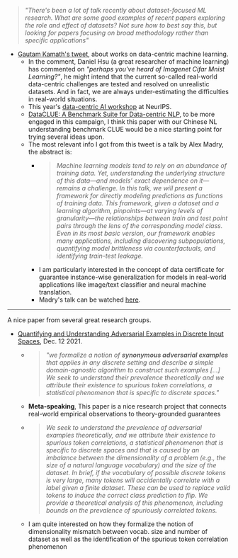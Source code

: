 
> *"There's been a lot of talk recently about dataset-focused ML research. What are some good examples of recent papers exploring the role and effect of datasets? Not sure how to best say this, but looking for papers focusing on broad methodology rather than specific applications"*

- [Gautam Kamath's tweet](https://twitter.com/thegautamkamath/status/1471892297780400134), about works on data-centric machine learning.
  - In the comment, Daniel Hsu (a great researcher of machine learning) has commented on *"perhaps you've heard of Imagenet Cifar Mnist Learning?"*, he might intend that the current so-called real-world data-centric challenges are tested and resolved on unrealistic datasets. And in fact, we are always under-estimating the difficulties in real-world situations.
  - This year's [data-centric AI workshop](https://datacentricai.org/) at NeurIPS.
  - [DataCLUE: A Benchmark Suite for Data-centric NLP](https://arxiv.org/pdf/2111.08647.pdf), to be more engaged in this campaign, I think this paper with our Chinese NL understanding benchmark CLUE would be a nice starting point for trying several ideas upon.
  - The most relevant info I got from this tweet is a talk by Alex Madry, the abstract is:
    - > *Machine learning models tend to rely on an abundance of training data. Yet, understanding the underlying structure of this data—and models’ exact dependence on it—remains a challenge. In this talk, we will present a framework for directly modeling predictions as functions of training data. This framework, given a dataset and a learning algorithm, pinpoints—at varying levels of granularity—the relationships between train and test point pairs through the lens of the corresponding model class. Even in its most basic version, our framework enables many applications, including discovering subpopulations, quantifying model brittleness via counterfactuals, and identifying train-test leakage.*
    - I am particularly interested in the concept of data certificate for guarantee instance-wise generalization for models in real-world applications like image/text classifier and neural machine translation.
    - Madry's talk can be watched [here](https://www.ideal.northwestern.edu/events/mini-workshop-on-new-directions-on-robustness-in-ml/).

---

A nice paper from several great research groups.

- [Quantifying and Understanding Adversarial Examples in Discrete Input Spaces](https://arxiv.org/pdf/2112.06276.pdf), Dec. 12 2021.
  - > *"we formalize a notion of **synonymous adversarial examples** that applies in any discrete setting and describe a simple domain-agnostic algorithm to construct such examples [...] We seek to understand their prevalence theoretically and we attribute their existence to spurious token correlations, a statistical phenomenon that is specific to discrete spaces."*
  - **Meta-speaking**, This paper is a nice research project that connects real-world empirical observations to theory-grounded guarantees
  - > *We seek to understand the prevalence of adversarial examples theoretically, and we attribute their existence to spurious token correlations, a statistical phenomenon that is specific to discrete spaces and that is caused by an imbalance between the dimensionality of a problem (e.g., the size of a natural language vocabulary) and the size of the dataset. In brief, if the vocabulary of possible discrete tokens is very large, many tokens will accidentally correlate with a label given a finite dataset. These can be used to replace valid tokens to induce the correct class prediction to flip. We provide a theoretical analysis of this phenomenon, including bounds on the prevalence of spuriously correlated tokens.*
  - I am quite interested on how they formalize the notion of dimensionality mismatch between vocab. size and number of dataset as well as the identification of the spurious token correlation phenomenon
